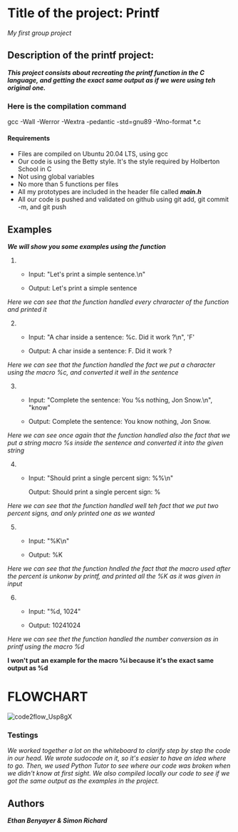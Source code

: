 # Title of the project: Printf

*My first group project*

## Description of the printf project:

***This project consists about recreating the printf function in the C language, and getting the exact same output as if we were using teh original one.***

### Here is the compilation command 

gcc -Wall -Werror -Wextra -pedantic -std=gnu89 -Wno-format *.c

#### Requirements

- Files are compiled on Ubuntu 20.04 LTS, using gcc
- Our code is using the Betty style. It's the style required by Holberton School in C
- Not using global variables
- No more than 5 functions per files
- All my prototypes are included in the header file called ***main.h***
- All our code is pushed and validated on github using git add, git commit -m, and git push

## Examples

***We will show you some examples using the function***

1. - Input: "Let's print a simple sentence.\n"

   - Output: Let's print a simple sentence

*Here we can see that the function handled every chraracter of the function and printed it*


2. - Input: "A char inside a sentence: %c. Did it work ?\n", 'F'

   - Output: A char inside a sentence: F. Did it work ?

*Here we can see that the function handled the fact we put a character using the macro %c, and converted it well in the sentence*


3. - Input: "Complete the sentence: You %s nothing, Jon Snow.\n", "know"

   - Output: Complete the sentence: You know nothing, Jon Snow.

*Here we can see once again that the function handled also the fact that we put a string macro %s inside the sentence and converted it into the given string*


4. - Input: "Should print a single percent sign: %%\n"

     Output: Should print a single percent sign: %

*Here we can see that the function handled well teh fact that we put two percent signs,  and only printed one as we wanted*


5. - Input: "%K\n"

   - Output: %K

*Here we can see that the function hndled the fact that the macro used after the percent is unkonw by printf, and printed all the %K as it was given in input*


6. - Input: "%d, 1024"

   - Output: 10241024

*Here we can see thet the function handled the number conversion as in printf using the macro %d*

**I won't put an example for the macro %i because it's the exact same output as %d**



# FLOWCHART
![code2flow_Usp8gX](https://user-images.githubusercontent.com/113636658/201380796-fadf8b8f-daa3-4998-a33b-c5e3b4ded79e.png)



### Testings

*We worked together a lot on the whiteboard to clarify step by step the code in our head.
We wrote sudocode on it,  so it's easier to have an idea where to go. 
Then, we used Python Tutor to see where our code was broken when we didn't know at first sight.
We also compiled locally our code to see if we got the same output as the examples in the project.*


## Authors

***Ethan Benyayer & Simon Richard***




